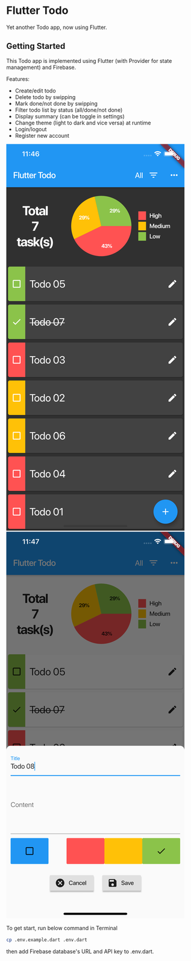 # Flutter Todo

Yet another Todo app, now using Flutter.

## Getting Started

This Todo app is implemented using Flutter (with Provider for state management) and Firebase.

Features:

- Create/edit todo
- Delete todo by swipping
- Mark done/not done by swipping
- Filter todo list by status (all/done/not done)
- Display summary (can be toggle in settings)
- Change theme (light to dark and vice versa) at runtime
- Login/logout
- Register new account

![UI Dark](ui_dark.png?raw=true)
![UI Light](ui_light.png?raw=true)

To get start, run below command in Terminal

```bash
cp .env.example.dart .env.dart
```

then add Firebase database's URL and API key to .env.dart.
